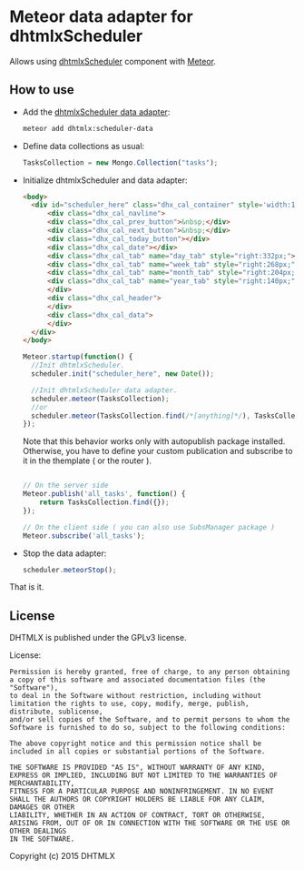 Meteor data adapter for dhtmlxScheduler
================================

Allows using [dhtmlxScheduler](http://dhtmlx.com/docs/products/dhtmlxScheduler) component with [Meteor](https://meteor.com/).

How to use
-----------

- Add the [dhtmlxScheduler data adapter](https://atmospherejs.com/dhtmlx/scheduler-data):

    ```sh
    meteor add dhtmlx:scheduler-data
    ```

- Define data collections as usual:

    ```js
    TasksCollection = new Mongo.Collection("tasks");
    ```

- Initialize dhtmlxScheduler and data adapter:

    ```html
	<body>
	  <div id="scheduler_here" class="dhx_cal_container" style='width:100%;height:500px;'>
	      <div class="dhx_cal_navline">
		  <div class="dhx_cal_prev_button">&nbsp;</div>
		  <div class="dhx_cal_next_button">&nbsp;</div>
		  <div class="dhx_cal_today_button"></div>
		  <div class="dhx_cal_date"></div>
		  <div class="dhx_cal_tab" name="day_tab" style="right:332px;"></div>
		  <div class="dhx_cal_tab" name="week_tab" style="right:268px;"></div>
		  <div class="dhx_cal_tab" name="month_tab" style="right:204px;"></div>
		  <div class="dhx_cal_tab" name="year_tab" style="right:140px;"></div>
	      </div>
	      <div class="dhx_cal_header">
	      </div>
	      <div class="dhx_cal_data">
	      </div>
	  </div>
	</body>
    ```

    ```js
	Meteor.startup(function() {
	  //Init dhtmlxScheduler.
	  scheduler.init("scheduler_here", new Date());

	  //Init dhtmlxScheduler data adapter.
	  scheduler.meteor(TasksCollection);
	  //or
	  scheduler.meteor(TasksCollection.find(/*[anything]*/), TasksCollection);
	});
    ```
    
    Note that this behavior works only with autopublish package installed.
    Otherwise, you have to define your custom publication and subscribe to it
    in the themplate ( or the router ).
    
    ```js
    
    // On the server side
    Meteor.publish('all_tasks', function() {
    	return TasksCollection.find({});
    });
    
    // On the client side ( you can also use SubsManager package )
    Meteor.subscribe('all_tasks');
    
    ```

- Stop the data adapter:
    ```js
	scheduler.meteorStop();
    ```
That is it.

License
----------

DHTMLX is published under the GPLv3 license.

License:

	Permission is hereby granted, free of charge, to any person obtaining a copy of this software and associated documentation files (the "Software"),
	to deal in the Software without restriction, including without limitation the rights to use, copy, modify, merge, publish, distribute, sublicense,
	and/or sell copies of the Software, and to permit persons to whom the Software is furnished to do so, subject to the following conditions:

	The above copyright notice and this permission notice shall be included in all copies or substantial portions of the Software.

	THE SOFTWARE IS PROVIDED "AS IS", WITHOUT WARRANTY OF ANY KIND, EXPRESS OR IMPLIED, INCLUDING BUT NOT LIMITED TO THE WARRANTIES OF MERCHANTABILITY,
	FITNESS FOR A PARTICULAR PURPOSE AND NONINFRINGEMENT. IN NO EVENT SHALL THE AUTHORS OR COPYRIGHT HOLDERS BE LIABLE FOR ANY CLAIM, DAMAGES OR OTHER
	LIABILITY, WHETHER IN AN ACTION OF CONTRACT, TORT OR OTHERWISE, ARISING FROM, OUT OF OR IN CONNECTION WITH THE SOFTWARE OR THE USE OR OTHER DEALINGS
	IN THE SOFTWARE.


Copyright (c) 2015 DHTMLX
